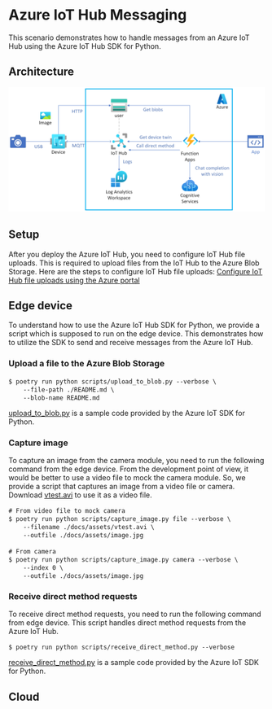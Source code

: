 # Azure IoT Hub Messaging

This scenario demonstrates how to handle messages from an Azure IoT Hub using the Azure IoT Hub SDK for Python.

## Architecture

[![architecture](../assets/1_architecture.png)](../assets/1_architecture.png)

## Setup

After you deploy the Azure IoT Hub, you need to configure IoT Hub file uploads. This is required to upload files from the IoT Hub to the Azure Blob Storage.
Here are the steps to configure IoT Hub file uploads: [Configure IoT Hub file uploads using the Azure portal](https://learn.microsoft.com/azure/iot-hub/iot-hub-configure-file-upload)

## Edge device

To understand how to use the Azure IoT Hub SDK for Python, we provide a script which is supposed to run on the edge device. This demonstrates how to utilize the SDK to send and receive messages from the Azure IoT Hub.

### Upload a file to the Azure Blob Storage

```shell
$ poetry run python scripts/upload_to_blob.py --verbose \
    --file-path ./README.md \
    --blob-name README.md
```

[upload_to_blob.py](https://github.com/Azure/azure-iot-sdk-python/blob/main/samples/async-hub-scenarios/upload_to_blob.py) is a sample code provided by the Azure IoT SDK for Python.

### Capture image

To capture an image from the camera module, you need to run the following command from the edge device.
From the development point of view, it would be better to use a video file to mock the camera module.
So, we provide a script that captures an image from a video file or camera.
Download [vtest.avi](https://github.com/opencv/opencv/blob/4.x/samples/data/vtest.avi) to use it as a video file.

```shell
# From video file to mock camera
$ poetry run python scripts/capture_image.py file --verbose \
    --filename ./docs/assets/vtest.avi \
    --outfile ./docs/assets/image.jpg

# From camera
$ poetry run python scripts/capture_image.py camera --verbose \
    --index 0 \
    --outfile ./docs/assets/image.jpg
```

### Receive direct method requests

To receive direct method requests, you need to run the following command from edge device.
This script handles direct method requests from the Azure IoT Hub.

```shell
$ poetry run python scripts/receive_direct_method.py --verbose
```

[receive_direct_method.py](https://github.com/Azure/azure-iot-sdk-python/blob/main/samples/async-hub-scenarios/receive_direct_method.py) is a sample code provided by the Azure IoT SDK for Python.

## Cloud
